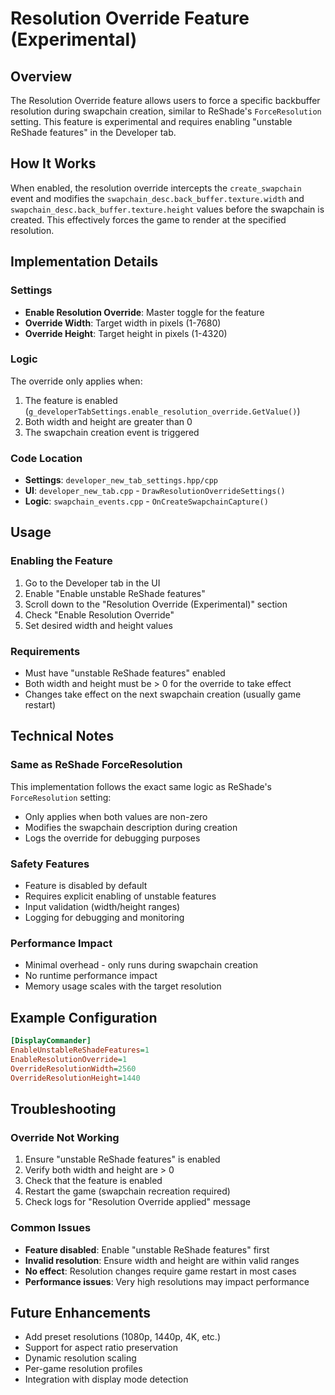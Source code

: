 # Resolution Override Feature (Experimental)

## Overview
The Resolution Override feature allows users to force a specific backbuffer resolution during swapchain creation, similar to ReShade's `ForceResolution` setting. This feature is experimental and requires enabling "unstable ReShade features" in the Developer tab.

## How It Works
When enabled, the resolution override intercepts the `create_swapchain` event and modifies the `swapchain_desc.back_buffer.texture.width` and `swapchain_desc.back_buffer.texture.height` values before the swapchain is created. This effectively forces the game to render at the specified resolution.

## Implementation Details

### Settings
- **Enable Resolution Override**: Master toggle for the feature
- **Override Width**: Target width in pixels (1-7680)
- **Override Height**: Target height in pixels (1-4320)

### Logic
The override only applies when:
1. The feature is enabled (`g_developerTabSettings.enable_resolution_override.GetValue()`)
2. Both width and height are greater than 0
3. The swapchain creation event is triggered

### Code Location
- **Settings**: `developer_new_tab_settings.hpp/cpp`
- **UI**: `developer_new_tab.cpp` - `DrawResolutionOverrideSettings()`
- **Logic**: `swapchain_events.cpp` - `OnCreateSwapchainCapture()`

## Usage

### Enabling the Feature
1. Go to the Developer tab in the UI
2. Enable "Enable unstable ReShade features"
3. Scroll down to the "Resolution Override (Experimental)" section
4. Check "Enable Resolution Override"
5. Set desired width and height values

### Requirements
- Must have "unstable ReShade features" enabled
- Both width and height must be > 0 for the override to take effect
- Changes take effect on the next swapchain creation (usually game restart)

## Technical Notes

### Same as ReShade ForceResolution
This implementation follows the exact same logic as ReShade's `ForceResolution` setting:
- Only applies when both values are non-zero
- Modifies the swapchain description during creation
- Logs the override for debugging purposes

### Safety Features
- Feature is disabled by default
- Requires explicit enabling of unstable features
- Input validation (width/height ranges)
- Logging for debugging and monitoring

### Performance Impact
- Minimal overhead - only runs during swapchain creation
- No runtime performance impact
- Memory usage scales with the target resolution

## Example Configuration
```ini
[DisplayCommander]
EnableUnstableReShadeFeatures=1
EnableResolutionOverride=1
OverrideResolutionWidth=2560
OverrideResolutionHeight=1440
```

## Troubleshooting

### Override Not Working
1. Ensure "unstable ReShade features" is enabled
2. Verify both width and height are > 0
3. Check that the feature is enabled
4. Restart the game (swapchain recreation required)
5. Check logs for "Resolution Override applied" message

### Common Issues
- **Feature disabled**: Enable "unstable ReShade features" first
- **Invalid resolution**: Ensure width and height are within valid ranges
- **No effect**: Resolution changes require game restart in most cases
- **Performance issues**: Very high resolutions may impact performance

## Future Enhancements
- Add preset resolutions (1080p, 1440p, 4K, etc.)
- Support for aspect ratio preservation
- Dynamic resolution scaling
- Per-game resolution profiles
- Integration with display mode detection
